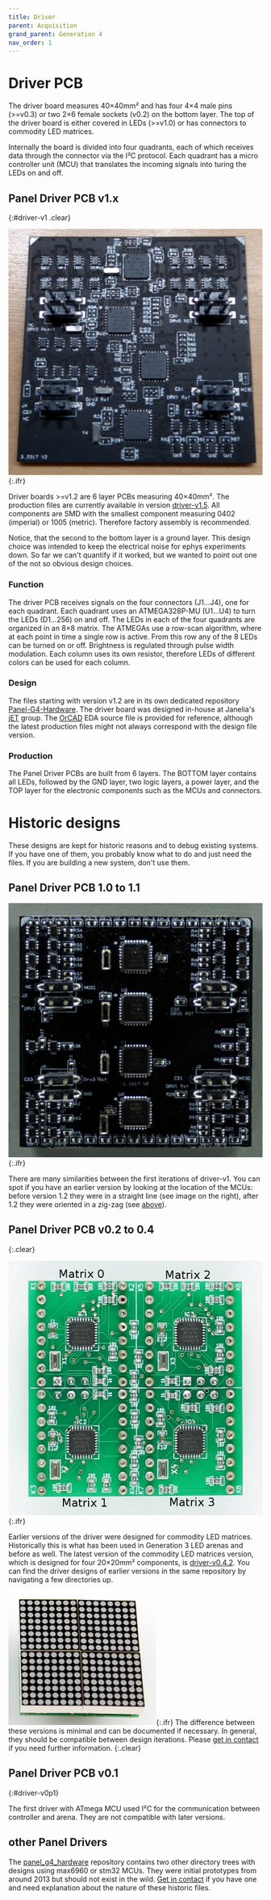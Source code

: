 ```yaml
---
title: Driver
parent: Acquisition
grand_parent: Generation 4
nav_order: 1
---
```


# Driver PCB

The driver board measures 40×40mm² and has four 4×4 male pins (>=v0.3) or two 2×6 female sockets (v0.2) on the bottom layer. The top of the driver board is either covered in LEDs (>=v1.0) or has connectors to commodity LED matrices. 

Internally the board is divided into four quadrants, each of which receives data through the connector via the I²C protocol. Each quadrant has a micro controller unit (MCU) that translates the incoming signals into turing the LEDs on and off.


## Panel Driver PCB v1.x
{:#driver-v1 .clear}

![Driver version 1.2](../assets/driver_v1.2_top_photo.jpg){:.ifr}

Driver boards >=v1.2 are 6 layer PCBs measuring 40×40mm². The production files are currently available in version [driver-v1.5](https://github.com/floesche/Panel-G4-Hardware/tree/master/production-v1/). All components are SMD with the smallest component measuring 0402 (imperial) or 1005 (metric). Therefore factory assembly is recommended.

Notice, that the second to the bottom layer is a ground layer. This design choice was intended to keep the electrical noise for ephys experiments down. So far we can't quantify if it worked, but we wanted to point out one of the not so obvious design choices.

### Function

The driver PCB receives signals on the four connectors (J1…J4), one for each quadrant. Each quadrant uses an ATMEGA328P-MU (U1…U4) to turn the LEDs (D1…256) on and off. The LEDs in each of the four quadrants are organized in an 8×8 matrix. The ATMEGAs use a row-scan algorithm, where at each point in time a single row is active. From this row any of the 8 LEDs can be turned on or off. Brightness is regulated through pulse width modulation. Each column uses its own resistor, therefore LEDs of different colors can be used for each column.

### Design

The files starting with version v1.2 are in its own dedicated repository [Panel-G4-Hardware](https://github.com/floesche/Panel-G4-Hardware/). The driver board was designed in-house at Janelia's [jET](https://www.janelia.org/support-team/janelia-experimental-technology) group. The [OrCAD](https://www.orcad.com/) EDA source file is provided for reference, although the latest production files might not always correspond with the design file version.

### Production

The Panel Driver PCBs are built from 6 layers. The BOTTOM layer contains all LEDs, followed by the GND layer, two logic layers, a power layer, and the TOP layer for the electronic components such as the MCUs and connectors.

# Historic designs

These designs are kept for historic reasons and to debug existing systems. If you have one of them, you probably know what to do and just need the files. If you are building a new system, don't use them.

## Panel Driver PCB 1.0 to 1.1

![Driver version 1.0](../assets/driver_v1.0_top_photo.jpg){:.ifr}

There are many similarities between the first iterations of driver-v1. You can spot if you have an earlier version by looking at the location of the MCUs: before version 1.2 they were in a straight line (see image on the right), after 1.2 they were oriented in a zig-zag (see [above](#driver-v1)).


## Panel Driver PCB v0.2 to 0.4
{:.clear}

![driver version 0.4 without LEDs](../assets/driver_v0.4_front.jpg){:.ifr}

Earlier versions of the driver were designed for commodity LED matrices. Historically this is what has been used in Generation 3 LED arenas and before as well. The latest version of the commodity LED matrices version, which is designed for four 20×20mm² components, is [driver-v0.4.2](https://github.com/floesche/panels_g4_hardware/tree/master/atmega328/four_panel/20mm_matrix/ver4/driver). You can find the driver designs of earlier versions in the same repository by navigating a few directories up.


![driver version 0.2, 0.3, or 0.4 with LEDs](../assets/driver_v0.2_matrix_photo.jpg){:.ifr}
The difference between these versions is minimal and can be documented if necessary. In general, they should be compatible between design iterations. Please [get in contact](../../../Contact.md) if you need further information.
{:.clear}

## Panel Driver PCB v0.1
{:#driver-v0p1}

The first driver with ATmega MCU used I²C for the communication between controller and arena. They are not compatible with later versions.

## other Panel Drivers

The [panel_g4_hardware](https://github.com/floesche/panels_g4_hardware) repository contains two other directory trees with designs using max6960 or stm32 MCUs. They were initial prototypes from around 2013 but should not exist in the wild. [Get in contact](../../../Contact.md) if you have one and need explanation about the nature of these historic files.